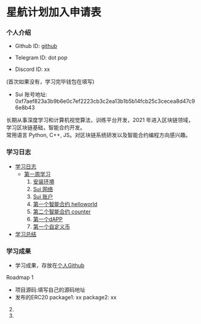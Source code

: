 # 星航计划加入申请表

### 个人介绍

* Github ID: [github](https://github.com/scdotbox)

* Telegram ID: dot pop

* Discord ID: xx

(首次如果没有，学习完毕钱包在填写)
* Sui 账号地址: 0xf7aef823a3b9b6e0c7ef2223cb3c2ea13b1b5b14fcb25c3cecea8d47c96e8b43

长期从事深度学习和计算机视觉算法，训练平台开发，2021 年进入区块链领域，学习区块链基础，智能合约开发。  
常用语言 Python, C++, JS。对区块链系统研发以及智能合约编程方向感兴趣。

### 学习日志

- [学习日志](journal.md)
    - [第一周学习](01_step_week)
        1. [安装环境](./01-step-week/01-安装环境.md)
        2. [Sui 网络](./01-step-week/02-Sui网络.md)
        3. [Sui 账户](./01-step-week/03-Sui账户.md)
        4. [第一个智能合约 helloworld](./01-step-week/04-第一个智能合约-helloworld.md)
        5. [第二个智能合约 counter](./01-step-week/05-第二个智能合约-counter.md)
        6. [第一个dAPP](./01-step-week/06-第一个dAPP.md)
        7. [第一个自定义币](./01-step-week/07-第一个自定义币.md)
- [学习总结](summary.md)

### 学习成果
+ 学习成果，存放在[个人Github](https://github.com/scdotbox/sui_move_learn)

Roadmap  1  
- 项目源码:填写自己的源码地址
- 发布的ERC20
package1: xx
package2: xx


2.


3. 
